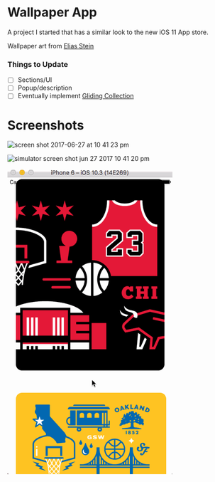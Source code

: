 # Wallpaper App

A project I started that has a similar look to the new iOS 11 App store.

Wallpaper art from [Elias Stein](https://dribbble.com/elias "Elias Stein on Dribbble")

### Things to Update

- [ ] Sections/UI
- [ ] Popup/description
- [ ] Eventually implement [Gliding Collection](https://github.com/Ramotion/gliding-collection "Gliding Collection")

# Screenshots

![screen shot 2017-06-27 at 10 41 23 pm](https://user-images.githubusercontent.com/24944725/27619713-2141b938-5b8a-11e7-93ca-e73b91434418.png)

![simulator screen shot jun 27 2017 10 41 20 pm](https://user-images.githubusercontent.com/24944725/27619714-2146a722-5b8a-11e7-9d6d-d63ed77aef4d.png)

![Hacker News Gif](https://github.com/cmcgheit/Wallpaper-App/blob/master/wallpaper.gif)



